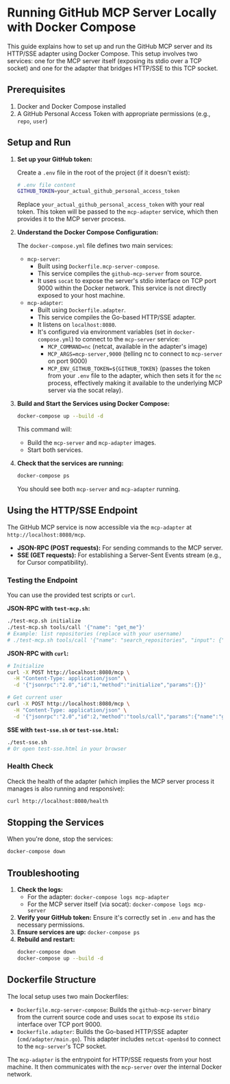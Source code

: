# Running GitHub MCP Server Locally with Docker Compose

This guide explains how to set up and run the GitHub MCP server and its HTTP/SSE adapter using Docker Compose. This setup involves two services: one for the MCP server itself (exposing its stdio over a TCP socket) and one for the adapter that bridges HTTP/SSE to this TCP socket.

## Prerequisites

1. Docker and Docker Compose installed
2. A GitHub Personal Access Token with appropriate permissions (e.g., `repo`, `user`)

## Setup and Run

1. **Set up your GitHub token:**

   Create a `.env` file in the root of the project (if it doesn't exist):
   ```bash
   # .env file content
   GITHUB_TOKEN=your_actual_github_personal_access_token
   ```
   Replace `your_actual_github_personal_access_token` with your real token. This token will be passed to the `mcp-adapter` service, which then provides it to the MCP server process.

2. **Understand the Docker Compose Configuration:**

   The `docker-compose.yml` file defines two main services:
   *   `mcp-server`:
       *   Built using `Dockerfile.mcp-server-compose`.
       *   This service compiles the `github-mcp-server` from source.
       *   It uses `socat` to expose the server's stdio interface on TCP port 9000 within the Docker network. This service is not directly exposed to your host machine.
   *   `mcp-adapter`:
       *   Built using `Dockerfile.adapter`.
       *   This service compiles the Go-based HTTP/SSE adapter.
       *   It listens on `localhost:8080`.
       *   It's configured via environment variables (set in `docker-compose.yml`) to connect to the `mcp-server` service:
           *   `MCP_COMMAND=nc` (netcat, available in the adapter's image)
           *   `MCP_ARGS=mcp-server,9000` (telling nc to connect to `mcp-server` on port 9000)
           *   `MCP_ENV_GITHUB_TOKEN=${GITHUB_TOKEN}` (passes the token from your `.env` file to the adapter, which then sets it for the `nc` process, effectively making it available to the underlying MCP server via the socat relay).

3. **Build and Start the Services using Docker Compose:**

   ```bash
   docker-compose up --build -d
   ```
   This command will:
   *   Build the `mcp-server` and `mcp-adapter` images.
   *   Start both services.

4. **Check that the services are running:**

   ```bash
   docker-compose ps
   ```
   You should see both `mcp-server` and `mcp-adapter` running.

## Using the HTTP/SSE Endpoint

The GitHub MCP service is now accessible via the `mcp-adapter` at `http://localhost:8080/mcp`.

*   **JSON-RPC (POST requests):** For sending commands to the MCP server.
*   **SSE (GET requests):** For establishing a Server-Sent Events stream (e.g., for Cursor compatibility).

### Testing the Endpoint

You can use the provided test scripts or `curl`.

**JSON-RPC with `test-mcp.sh`:**
```bash
./test-mcp.sh initialize
./test-mcp.sh tools/call '{"name": "get_me"}'
# Example: list repositories (replace with your username)
# ./test-mcp.sh tools/call '{"name": "search_repositories", "input": {"query": "user:YOUR_USERNAME"}}'
```

**JSON-RPC with `curl`:**
```bash
# Initialize
curl -X POST http://localhost:8080/mcp \
  -H "Content-Type: application/json" \
  -d '{"jsonrpc":"2.0","id":1,"method":"initialize","params":{}}'

# Get current user
curl -X POST http://localhost:8080/mcp \
  -H "Content-Type: application/json" \
  -d '{"jsonrpc":"2.0","id":2,"method":"tools/call","params":{"name":"get_me"}}'
```

**SSE with `test-sse.sh` or `test-sse.html`:**
```bash
./test-sse.sh
# Or open test-sse.html in your browser
```

### Health Check
Check the health of the adapter (which implies the MCP server process it manages is also running and responsive):
```bash
curl http://localhost:8080/health
```

## Stopping the Services

When you're done, stop the services:
```bash
docker-compose down
```

## Troubleshooting

1.  **Check the logs:**
    *   For the adapter: `docker-compose logs mcp-adapter`
    *   For the MCP server itself (via socat): `docker-compose logs mcp-server`
2.  **Verify your GitHub token:** Ensure it's correctly set in `.env` and has the necessary permissions.
3.  **Ensure services are up:** `docker-compose ps`
4.  **Rebuild and restart:**
    ```bash
    docker-compose down
    docker-compose up --build -d
    ```

## Dockerfile Structure

The local setup uses two main Dockerfiles:
*   `Dockerfile.mcp-server-compose`: Builds the `github-mcp-server` binary from the current source code and uses `socat` to expose its `stdio` interface over TCP port 9000.
*   `Dockerfile.adapter`: Builds the Go-based HTTP/SSE adapter (`cmd/adapter/main.go`). This adapter includes `netcat-openbsd` to connect to the `mcp-server`'s TCP socket.

The `mcp-adapter` is the entrypoint for HTTP/SSE requests from your host machine. It then communicates with the `mcp-server` over the internal Docker network. 